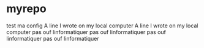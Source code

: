 # myrepo
test ma config
A line I wrote on my local computer
A line I wrote on my local computer
pas ouf linformatiquer
pas ouf linformatiquer
pas ouf linformatiquer
pas ouf linformatiquer
